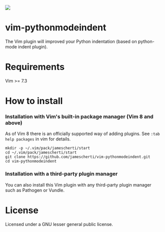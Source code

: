 ![](https://raw.github.com/python-mode/python-mode/develop/logo.png)
# vim-pythonmodeindent

The Vim plugin will improved your Python indentation (based on python-mode indent plugin).

# Requirements

Vim >= 7.3

# How to install

### Installation with Vim's built-in package manager (Vim 8 and above)

As of Vim 8 there is an officially supported way of adding plugins. See `:tab
help packages` in vim for details.

    mkdir -p ~/.vim/pack/jamescherti/start
    cd ~/.vim/pack/jamescherti/start
    git clone https://github.com/jamescherti/vim-pythonmodeindent.git
    cd vim-pythonmodeindent

### Installation with a third-party plugin manager

You can also install this Vim plugin with any third-party plugin manager such as Pathogen or Vundle.

# License

Licensed under a GNU lesser general public license.
